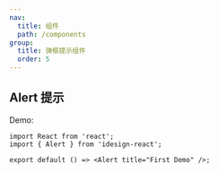 ```yaml
---
nav:
  title: 组件
  path: /components
group:
  title: 弹框提示组件
  order: 5
---
```


## Alert 提示

Demo:

```tsx
import React from 'react';
import { Alert } from 'idesign-react';

export default () => <Alert title="First Demo" />;
```
